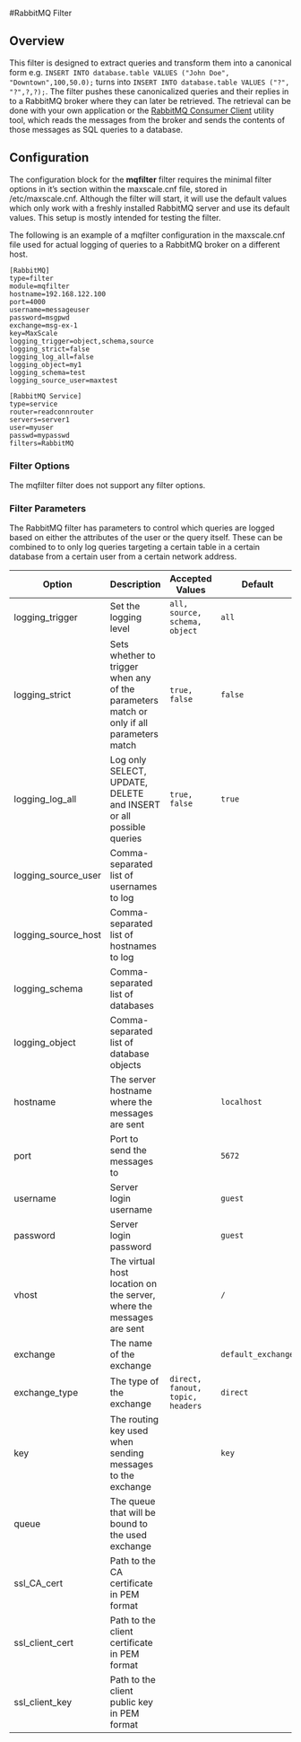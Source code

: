 #RabbitMQ Filter

## Overview
This filter is designed to extract queries and transform them into a canonical form e.g. `INSERT INTO database.table VALUES ("John Doe", "Downtown",100,50.0);` turns into `INSERT INTO database.table VALUES ("?", "?",?,?);`. The filter pushes these canonicalized queries and their replies in to a RabbitMQ broker where they can later be retrieved. The retrieval can be done with your own application or the [RabbitMQ Consumer Client](RabbitMQ-Consumer-Client.md) utility tool, which reads the messages from the broker and sends the contents of those messages as SQL queries to a database.

## Configuration

The configuration block for the **mqfilter** filter requires the minimal filter options in it’s section within the maxscale.cnf file, stored in /etc/maxscale.cnf. Although the filter will start, it will use the default values which only work with a freshly installed RabbitMQ server and use its default values. This setup is mostly intended for testing the filter.

The following is an example of a mqfilter configuration in the maxscale.cnf file used for actual logging of queries to a RabbitMQ broker on a different host.

```
[RabbitMQ]
type=filter
module=mqfilter
hostname=192.168.122.100
port=4000
username=messageuser
password=msgpwd
exchange=msg-ex-1
key=MaxScale
logging_trigger=object,schema,source
logging_strict=false
logging_log_all=false
logging_object=my1
logging_schema=test
logging_source_user=maxtest

[RabbitMQ Service]
type=service
router=readconnrouter
servers=server1
user=myuser
passwd=mypasswd
filters=RabbitMQ
```

### Filter Options

The mqfilter filter does not support any filter options.

### Filter Parameters

The RabbitMQ filter has parameters to control which queries are logged based on either the attributes of the user or the query itself. These can be combined to to only log queries targeting a certain table in a certain database from a certain user from a certain network address.


 Option | Description | Accepted Values | Default |
--------|-------------|-----------------|-------------
 logging_trigger  |  Set the logging level  |  `all, source, schema, object`  |  `all`  |
 logging_strict  |  Sets whether to trigger when any of the parameters match or only if all parameters match  |  `true, false`  |  `false`  |
 logging_log_all  |  Log only SELECT, UPDATE, DELETE and INSERT or all possible queries  |  `true, false`  |  `true`  |
 logging_source_user  |  Comma-separated list of usernames to log  |     |     |
 logging_source_host  |  Comma-separated list of hostnames to log  |     |     |
 logging_schema  |  Comma-separated list of databases  |     |     |
 logging_object  |  Comma-separated list of database objects  |
 hostname  |  The server hostname where the messages are sent  |    |  `localhost`  |
 port  |  Port to send the messages to  |    |  `5672`  |
 username  |  Server login username  |    |  `guest`  |
 password  |  Server login password  |    |  `guest`  |
 vhost  |  The virtual host location on the server, where the messages are sent  |    |  `/`  |
 exchange  |  The name of the exchange  |    |  `default_exchange`  |
 exchange_type  |  The type of the exchange  |  `direct, fanout, topic, headers`  |  `direct`  |
 key  |  The routing key used when sending messages to the exchange  |    |  `key`  |
 queue  |  The queue that will be bound to the used exchange  |    |    |
 ssl_CA_cert  |  Path to the CA certificate in PEM format  |    |    |
 ssl_client_cert  |  Path to the client certificate in PEM format  |    |    |
 ssl_client_key  |  Path to the client public key in PEM format  |    |    |
